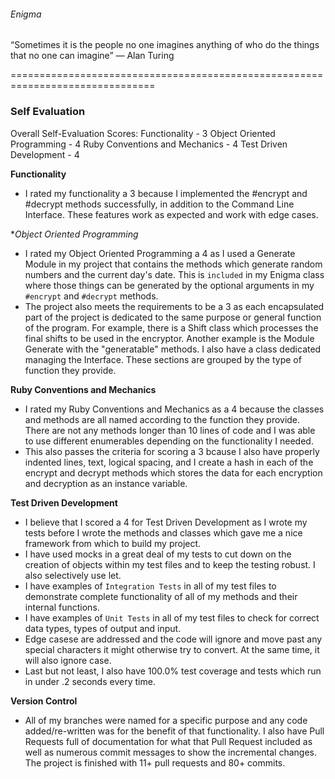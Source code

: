 ###### Enigma


“Sometimes it is the people no one imagines anything of who do the things that no one can imagine”
― Alan Turing

===============================================================================
### Self Evaluation

Overall Self-Evaluation Scores:
Functionality - 3
Object Oriented Programming - 4
Ruby Conventions and Mechanics - 4
Test Driven Development - 4

**Functionality**
- I rated my functionality a 3 because I implemented the #encrypt and #decrypt methods successfully, in addition to the Command Line Interface. These features work as expected and work with edge cases.

**Object Oriented Programming*
- I rated my Object Oriented Programming a 4 as I used a Generate Module in my project that contains the methods which generate random numbers and the current day's date.  This is `included` in my Enigma class where those things can be generated by the optional arguments in my `#encrypt` and `#decrypt` methods.
- The project also meets the requirements to be a 3 as each encapsulated part of the project is dedicated to the same purpose or general function of the program.  For example, there is a Shift class which processes the final shifts to be used in the encryptor.  Another example is the Module Generate with the "generatable" methods.  I also have a class dedicated managing the Interface.  These sections are grouped by the type of function they provide.

**Ruby Conventions and Mechanics**
- I rated my Ruby Conventions and Mechanics as a 4 because the classes and methods are all named according to the function they provide.   There are not any methods longer than 10 lines of code and I was able to use different enumerables depending on the functionality I needed.
- This also passes the criteria for scoring a 3 bcause I also have properly indented lines, text, logical spacing, and I create a hash in each of the encrypt and decrypt methods which stores the data for each encryption and decryption as an instance variable.  

**Test Driven Development**
- I believe that I scored a 4 for Test Driven Development as I wrote my tests before I wrote the methods and classes which gave me a nice framework from which to build my project.
- I have used mocks in a great deal of my tests to cut down on the creation of objects within my test files and to keep the testing robust.  I also selectively use let.
- I have examples of `Integration Tests` in all of my test files to demonstrate complete functionality of all of my methods and their internal functions.  
- I have examples of `Unit Tests` in all of my test files to check for correct data types, types of output and input.
- Edge casese are addressed and the code will ignore and move past any special characters it might otherwise try to convert.  At the same time, it will also ignore case.
- Last but not least, I also have 100.0% test coverage and tests which run in under .2 seconds every time.

**Version Control**
- All of my branches were named for a specific purpose and any code added/re-written was for the benefit of that functionality.  I also have Pull Requests full of documentation for what that Pull Request included as well as numerous commit messages to show the incremental changes.  The project is finished with 11+ pull requests and 80+ commits.
